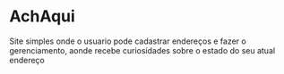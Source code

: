# AchAqui
Site simples onde o usuario pode cadastrar endereços e fazer o gerenciamento, aonde recebe curiosidades sobre o estado do seu atual endereço
